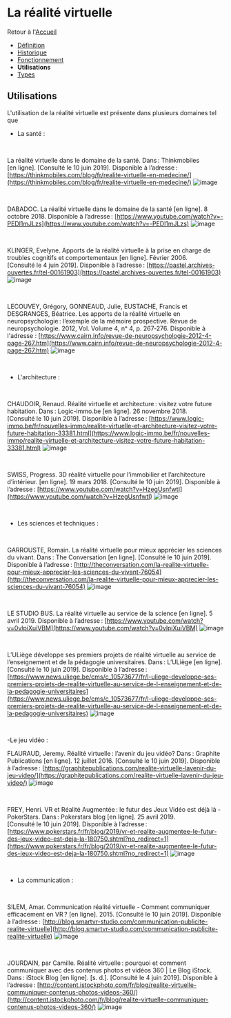 # La réalité virtuelle


Retour à l'[Accueil](Accueil.md)
- [Définition](Définition.md)
- [Historique](Historique.md)
- [Fonctionnement](Fonctionnement.md)
- **Utilisations**
- [Types](Types.md)

## Utilisations

L'utilisation de la réalité virtuelle est présente dans plusieurs domaines tel que

- La santé :
<br/>

La réalité virtuelle dans le domaine de la santé. Dans : Thinkmobiles [en ligne]. [Consulté le 10 juin 2019]. Disponible à l’adresse : [https://thinkmobiles.com/blog/fr/realite-virtuelle-en-medecine/](https://thinkmobiles.com/blog/fr/realite-virtuelle-en-medecine/)
![image](https://user-images.githubusercontent.com/50197262/59210522-12f30e80-8bae-11e9-950b-074f971dff18.png)

<br/>

DABADOC. La réalité virtuelle dans le domaine de la santé [en ligne]. 8 octobre 2018. Disponible à l’adresse : [https://www.youtube.com/watch?v=-PEDl1mJLzs](https://www.youtube.com/watch?v=-PEDl1mJLzs)
![image](https://user-images.githubusercontent.com/50197262/59211113-5dc15600-8baf-11e9-846b-039a1509c09c.png)

<br/>

KLINGER, Evelyne. Apports de la réalité virtuelle à la prise en charge de troubles cognitifs et comportementaux [en ligne]. Février 2006. [Consulté le 4 juin 2019]. Disponible à l’adresse : [https://pastel.archives-ouvertes.fr/tel-00161903](https://pastel.archives-ouvertes.fr/tel-00161903)
![image](https://user-images.githubusercontent.com/50197262/59211492-3e76f880-8bb0-11e9-810d-a167f8fdbbf8.png)

<br/>

LECOUVEY, Grégory, GONNEAUD, Julie, EUSTACHE, Francis et DESGRANGES, Béatrice. Les apports de la réalité virtuelle en neuropsychologie : l’exemple de la mémoire prospective. Revue de neuropsychologie. 2012, Vol. Volume 4, nᵒ 4, p. 267‑276. Disponible à l'adresse : [https://www.cairn.info/revue-de-neuropsychologie-2012-4-page-267.htm](https://www.cairn.info/revue-de-neuropsychologie-2012-4-page-267.htm)
![image](https://user-images.githubusercontent.com/50197262/59211682-b9401380-8bb0-11e9-8fe2-185bfe5e9423.png)

<br/>

- L'architecture : 
<br/>

CHAUDOIR, Renaud. Réalité virtuelle et architecture : visitez votre future habitation. Dans : Logic-immo.be [en ligne]. 26 novembre 2018. [Consulté le 10 juin 2019]. Disponible à l’adresse : [https://www.logic-immo.be/fr/nouvelles-immo/realite-virtuelle-et-architecture-visitez-votre-future-habitation-33381.html](https://www.logic-immo.be/fr/nouvelles-immo/realite-virtuelle-et-architecture-visitez-votre-future-habitation-33381.html)
![image](https://user-images.githubusercontent.com/50197262/59212013-a0842d80-8bb1-11e9-937c-f8e4fa45d6bd.png)

<br/>

SWISS, Progress. 3D réalité virtuelle pour l’immobilier et l’architecture d’intérieur. [en ligne]. 19 mars 2018. [Consulté le 10 juin 2019]. Disponible à l’adresse : [https://www.youtube.com/watch?v=HzegUsnfwtI](https://www.youtube.com/watch?v=HzegUsnfwtI)
![image](https://user-images.githubusercontent.com/50197262/59212557-1046e800-8bb3-11e9-9948-6e42955945c0.png)

<br/>

- Les sciences et techniques : 

<br/> 

GARROUSTE, Romain. La réalité virtuelle pour mieux apprécier les sciences du vivant. Dans : The Conversation [en ligne]. [Consulté le 10 juin 2019]. Disponible à l’adresse : [http://theconversation.com/la-realite-virtuelle-pour-mieux-apprecier-les-sciences-du-vivant-76054](http://theconversation.com/la-realite-virtuelle-pour-mieux-apprecier-les-sciences-du-vivant-76054)
![image](https://user-images.githubusercontent.com/50197262/59213991-6ec19580-8bb6-11e9-8a99-c4690972c5fa.png)
 
 <br/>
 
LE STUDIO BUS. La réalité virtuelle au service de la science [en ligne]. 5 avril 2019. Disponible à l’adresse : [https://www.youtube.com/watch?v=0vlpiXuiVBM](https://www.youtube.com/watch?v=0vlpiXuiVBM)
![image](https://user-images.githubusercontent.com/50197262/59214292-1fc83000-8bb7-11e9-9b02-0ad86c24e1a9.png)

<br/>

L’ULiège développe ses premiers projets de réalité virtuelle au service de l’enseignement et de la pédagogie universitaires. Dans : L’ULiège [en ligne]. [Consulté le 10 juin 2019]. Disponible à l’adresse : [https://www.news.uliege.be/cms/c_10573677/fr/l-uliege-developpe-ses-premiers-projets-de-realite-virtuelle-au-service-de-l-enseignement-et-de-la-pedagogie-universitaires](https://www.news.uliege.be/cms/c_10573677/fr/l-uliege-developpe-ses-premiers-projets-de-realite-virtuelle-au-service-de-l-enseignement-et-de-la-pedagogie-universitaires)
![image](https://user-images.githubusercontent.com/50197262/59214695-e643f480-8bb7-11e9-9e31-18e811560cbb.png)

<br/>

-Le jeu vidéo : 
<br/>

FLAURAUD, Jeremy. Réalité virtuelle : l’avenir du jeu vidéo? Dans : Graphite Publications [en ligne]. 12 juillet 2016. [Consulté le 10 juin 2019]. Disponible à l’adresse : [https://graphitepublications.com/realite-virtuelle-lavenir-du-jeu-video/](https://graphitepublications.com/realite-virtuelle-lavenir-du-jeu-video/)
![image](https://user-images.githubusercontent.com/50197262/59215010-826dfb80-8bb8-11e9-838d-e1eb7f6b0cfe.png)

<br/>

FREY, Henri. VR et Réalité Augmentée : le futur des Jeux Vidéo est déjà là - PokerStars. Dans : Pokerstars blog [en ligne]. 25 avril 2019. [Consulté le 10 juin 2019]. Disponible à l’adresse : [https://www.pokerstars.fr/fr/blog/2019/vr-et-realite-augmentee-le-futur-des-jeux-video-est-deja-la-180750.shtml?no_redirect=1](https://www.pokerstars.fr/fr/blog/2019/vr-et-realite-augmentee-le-futur-des-jeux-video-est-deja-la-180750.shtml?no_redirect=1)
![image](https://user-images.githubusercontent.com/50197262/59215308-3a030d80-8bb9-11e9-9876-a11559a559c4.png)

<br/>

- La communication :
<br/>


SILEM, Amar. Communication réalité virtuelle - Comment communiquer efficacement en VR ? [en ligne]. 2015. [Consulté le 10 juin 2019]. Disponible à l’adresse : [http://blog.smartvr-studio.com/communication-publicite-realite-virtuelle](http://blog.smartvr-studio.com/communication-publicite-realite-virtuelle)
![image](https://user-images.githubusercontent.com/50197262/59215691-21472780-8bba-11e9-86e5-cb1b94ff5eb1.png)

<br/>


JOURDAIN, par Camille. Réalité virtuelle : pourquoi et comment communiquer avec des contenus photos et vidéos 360 | Le Blog iStock. Dans : iStock Blog [en ligne]. [s. d.]. [Consulté le 4 juin 2019]. Disponible à l’adresse : [http://content.istockphoto.com/fr/blog/realite-virtuelle-communiquer-contenus-photos-videos-360/](http://content.istockphoto.com/fr/blog/realite-virtuelle-communiquer-contenus-photos-videos-360/)
![image](https://user-images.githubusercontent.com/50197262/59215832-8f8bea00-8bba-11e9-8f53-3068532c7197.png)


